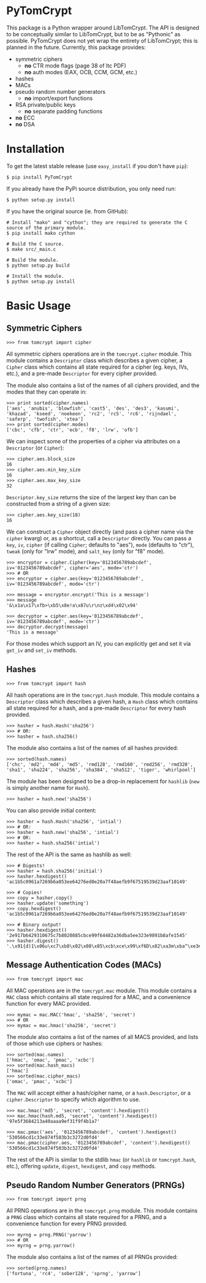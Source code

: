
PyTomCrypt
==========

This package is a Python wrapper around LibTomCrypt. The API is designed to be conceptually similar to LibTomCrypt, but to be as "Pythonic" as possible. PyTomCrypt does not yet wrap the entirety of LibTomCrypt; this is planned in the future. Currently, this package provides:

- symmetric ciphers
    - **no** CTR mode flags (page 38 of ltc PDF)
    - **no** auth modes (EAX, OCB, CCM, GCM, etc.)
- hashes
- MACs
- pseudo random number generators
    - **no** import/export functions
- RSA private/public keys
    - **no** separate padding functions
- **no** ECC
- **no** DSA



Installation
=============

To get the latest stable release (use `easy_install` if you don't have `pip`):

    $ pip install PyTomCrypt

If you already have the PyPi source distribution, you only need run:

    $ python setup.py install

If you have the original source (ie. from GitHub):

    # Install "mako" and "cython"; they are required to generate the C source of the primary module.
    $ pip install mako cython
 
    # Build the C source.
    $ make src/_main.c
    
    # Build the module.    
    $ python setup.py build
    
    # Install the module.
    $ python setup.py install


Basic Usage
============
    
Symmetric Ciphers
------------------

    >>> from tomcrypt import cipher

All symmetric ciphers operations are in the `tomcrypt.cipher` module. This module contains a `Descriptor` class which describes a given cipher, a `Cipher` class which contains all state required for a cipher (eg. keys, IVs, etc.), and a pre-made `Descriptor` for every cipher provided.

The module also contains a list of the names of all ciphers provided, and the modes that they can operate in:

    >>> print sorted(cipher.names)
    ['aes', 'anubis', 'blowfish', 'cast5', 'des', 'des3', 'kasumi', 'khazad', 'kseed', 'noekeon', 'rc2', 'rc5', 'rc6', 'rijndael', 'saferp', 'twofish', 'xtea']
    >>> print sorted(cipher.modes)
    ['cbc', 'cfb', 'ctr', 'ecb', 'f8', 'lrw', 'ofb']
    
We can inspect some of the properties of a cipher via attributes on a `Descriptor` (or `Cipher`):

    >>> cipher.aes.block_size
    16
    >>> cipher.aes.min_key_size
    16
    >>> cipher.aes.max_key_size
    32

`Descriptor.key_size` returns the size of the largest key than can be constructed from a string of a given size:

    >>> cipher.aes.key_size(18)
    16

We can construct a `Cipher` object directly (and pass a cipher name via the `cipher` kwarg) or, as a shortcut, call a `Descriptor` directly. You can pass a `key`, `iv`, `cipher` (if calling `Cipher`; defaults to "aes"), `mode` (defaults to "ctr"), `tweak` (only for "lrw" mode), and `salt_key` (only for "f8" mode).

    >>> encryptor = cipher.Cipher(key='0123456789abcdef', iv='0123456789abcdef', cipher='aes', mode='ctr')
    >>> # OR
    >>> encryptor = cipher.aes(key='0123456789abcdef', iv='0123456789abcdef', mode='ctr')

    >>> message = encryptor.encrypt('This is a message')
    >>> message
    '&\x1a\x17\xfb>\xb5\x8e!a\x87u\r\nz\xd4\x02\x94'
    
    >>> decryptor = cipher.aes(key='0123456789abcdef', iv='0123456789abcdef', mode='ctr')
    >>> decryptor.decrypt(message)
    'This is a message'

For those modes which support an IV, you can explicitly get and set it via `get_iv` and `set_iv` methods.


Hashes
-------

    >>> from tomcrypt import hash

All hash operations are in the `tomcrypt.hash` module. This module contains a `Descriptor` class which describes a given hash, a `Hash` class which contains all state required for a hash, and a pre-made `Descriptor` for every hash provided.

    >>> hasher = hash.Hash('sha256')
    >>> # OR:
    >>> hasher = hash.sha256()

The module also contains a list of the names of all hashes provided:

    >>> sorted(hash.names)
    ['chc', 'md2', 'md4', 'md5', 'rmd128', 'rmd160', 'rmd256', 'rmd320', 'sha1', 'sha224', 'sha256', 'sha384', 'sha512', 'tiger', 'whirlpool']

The module has been designed to be a drop-in replacement for `hashlib` (`new` is simply another name for `Hash`).

    >>> hasher = hash.new('sha256')

You can also provide initial content:

    >>> hasher = hash.Hash('sha256', 'intial')
    >>> # OR:
    >>> hasher = hash.new('sha256', 'intial')
    >>> # OR:
    >>> hasher = hash.sha256('intial')

The rest of the API is the same as hashlib as well:

    >>> # Digests!
    >>> hasher = hash.sha256('initial')
    >>> hasher.hexdigest()
    'ac1b5c0961a7269b6a053ee64276ed0e20a7f48aefb9f67519539d23aaf10149'
    
    >>> # Copies!
    >>> copy = hasher.copy()
    >>> hasher.update('something')
    >>> copy.hexdigest()
    'ac1b5c0961a7269b6a053ee64276ed0e20a7f48aefb9f67519539d23aaf10149'
    
    >>> # Binary output!
    >>> hasher.hexdigest()
    '2e917b6429310675c7b8020885cbce99f64482a36dba5ee323e9891b8afe1545'
    >>> hasher.digest()
    '.\x91{d)1\x06u\xc7\xb8\x02\x08\x85\xcb\xce\x99\xf6D\x82\xa3m\xba^\xe3#\xe9\x89\x1b\x8a\xfe\x15E'



Message Authentication Codes (MACs)
-------------------------------------

    >>> from tomcrypt import mac

All MAC operations are in the `tomcrypt.mac` module. This module contains a `MAC` class which contains all state required for a MAC, and a convenience function for every MAC provided.

    >>> mymac = mac.MAC('hmac', 'sha256', 'secret')
    >>> # OR
    >>> mymac = mac.hmac('sha256', 'secret')

The module also contains a list of the names of all MACS provided, and lists of those which use ciphers or hashes:

    >>> sorted(mac.names)
    ['hmac', 'omac', 'pmac', 'xcbc']
    >>> sorted(mac.hash_macs)
    ['hmac']
    >>> sorted(mac.cipher_macs)
    ['omac', 'pmac', 'xcbc']

The `MAC` will accept either a hash/cipher name, or a `hash.Descriptor`, or a `cipher.Descriptor` to specify which algorithm to use.

    >>> mac.hmac('md5', 'secret', 'content').hexdigest()
    >>> mac.hmac(hash.md5, 'secret', 'content').hexdigest()
    '97e5f3684213a40aaaa9ef31f9f4b1a7'
    
    >>> mac.pmac('aes', '0123456789abcdef', 'content').hexdigest()
    '530566cd1c33e874f503b3c3272d0fd4'
    >>> mac.pmac(cipher.aes, '0123456789abcdef', 'content').hexdigest()
    '530566cd1c33e874f503b3c3272d0fd4'

The rest of the API is similar to the stdlib `hmac` (or `hashlib` or `tomcrypt.hash`, etc.), offering `update`, `digest`, `hexdigest`, and `copy` methods.


Pseudo Random Number Generators (PRNGs)
----------------------------------------

    >>> from tomcrypt import prng

All PRNG operations are in the `tomcrypt.prng` module. This module contains a `PRNG` class which contains all state required for a PRNG, and a convenience function for every PRNG provided.

    >>> myrng = prng.PRNG('yarrow')
    >>> # OR
    >>> myrng = prng.yarrow()

The module also contains a list of the names of all PRNGs provided:

    >>> sorted(prng.names)
    ['fortuna', 'rc4', 'sober128', 'sprng', 'yarrow']
    

